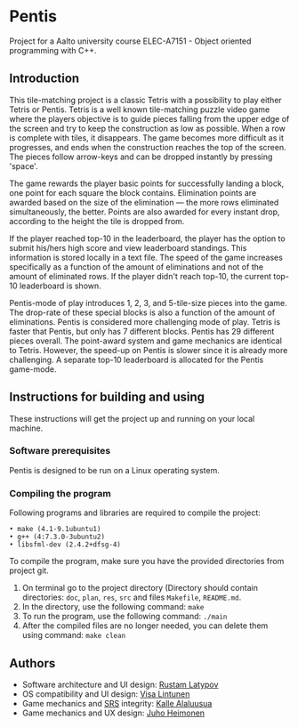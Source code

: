 # Pentis
Project for a Aalto university course ELEC-A7151 - Object oriented programming with C++.

## Introduction
This tile-matching project is a classic Tetris with a possibility to play either Tetris or Pentis. Tetris is a well known tile-matching puzzle video game where the players objective is to guide pieces falling from the upper edge of the screen and try to keep the construction as low as possible. When a row is complete with tiles, it disappears.
The game becomes more difficult as it progresses, and ends when the construction reaches the top of the screen. The pieces follow arrow-keys and can be dropped instantly by pressing 'space'.

The game rewards the player basic points for successfully landing a block, one point for each square the block contains. Elimination points are awarded based on the size of the elimination — the more rows eliminated simultaneously, the better. Points are also awarded for every instant drop, according to the height the tile is dropped from.

If the player reached top-10 in the leaderboard, the player has the option to submit his/hers high score and view leaderboard standings. This information is stored locally in a text file. The speed of the game increases specifically as a function of the amount of eliminations and not of the amount of eliminated rows. If the player didn't reach top-10, the current top-10 leaderboard is shown.

Pentis-mode of play introduces 1, 2, 3, and 5-tile-size pieces into the game. The drop-rate of these special blocks is also a function of the amount of eliminations. Pentis is considered more challenging mode of play. Tetris is faster that Pentis, but only has 7 different blocks. Pentis has 29 different pieces overall. The point-award system and game mechanics are identical to Tetris. However, the speed-up on Pentis is slower since it is already more challenging. A separate top-10 leaderboard is allocated for the Pentis game-mode.

## Instructions for building and using

These instructions will get the project up and running on your local machine.

### Software prerequisites

Pentis is designed to be run on a Linux operating system.

### Compiling the program

Following programs and libraries are required to compile the project:
```
• make (4.1-9.1ubuntu1)
• g++ (4:7.3.0-3ubuntu2)
• libsfml-dev (2.4.2+dfsg-4)
```
To compile the program, make sure you have the provided directories from project git.
   1. On terminal go to the project directory (Directory should contain directories: ```doc```, ```plan```, ```res```, ```src``` and files ```Makefile```, ```README.md```.
   2. In the directory, use the following command: 
    ``` make ```
   3. To run the program, use the following command: 
    ```./main```
   4. After the compiled files are no longer needed, you can delete them using command:
    ```make clean```

## Authors

- Software architecture and UI design: [Rustam Latypov](mailto:rustam.latypov@aalto.fi)
- OS compatibility and UI design: [Visa Lintunen](mailto:visa.lintunen@aalto.fi)
- Game mechanics and [SRS](https://tetris.wiki/SRS) integrity: [Kalle Alaluusua](mailto:kalle.alaluusua@aalto.fi)
- Game mechanics and UX design: [Juho Heimonen](mailto:juho.heimonen@aalto.fi)

